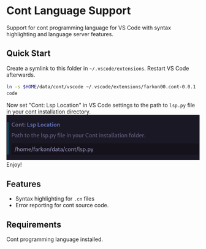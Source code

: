 # Cont Language Support

Support for cont programming language for VS Code with syntax highlighting and language server features. 

## Quick Start
Create a symlink to this folder in `~/.vscode/extensions`. Restart VS Code afterwards.
```sh
ln -s $HOME/data/cont/vscode ~/.vscode/extensions/farkon00.cont-0.0.1
code
```
Now set "Cont: Lsp Location" in VS Code settings to the path to `lsp.py` file in your cont installation directory.
![Example](images/lsp_location_settings_example.png)<br>
Enjoy!

## Features

* Syntax highlighting for `.cn` files
* Error reporting for cont source code.

## Requirements

Cont programming language installed.